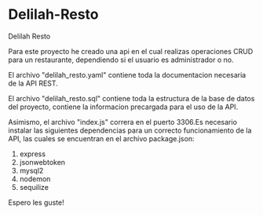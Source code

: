 # Delilah-Resto

Delilah Resto

Para este proyecto he creado una api en el cual realizas operaciones CRUD para un restaurante, dependiendo si el usuario es administrador o no. 

El archivo "delilah_resto.yaml" contiene toda la documentacion necesaria de la API REST.

El archivo "delilah_resto.sql" contiene toda la estructura de la base de datos del proyecto, contiene la informacion precargada para el uso de la API.

Asimismo,  el archivo "index.js" correra en el puerto 3306.Es necesario instalar las siguientes dependencias para un correcto funcionamiento de la API, las cuales se encuentran en el archivo package.json:

1. express
2. jsonwebtoken
3. mysql2
4. nodemon
4. sequilize


Espero les guste! 



